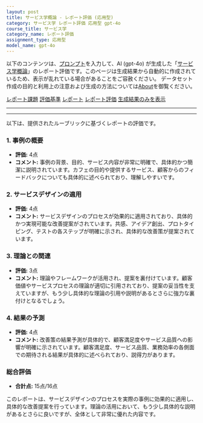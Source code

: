 ```yaml
---
layout: post
title: サービス学概論 - レポート評価 (応用型)
category: サービス学 レポート評価 応用型 gpt-4o
course_title: サービス学
category_name: レポート評価
assignment_type: 応用型
model_name: gpt-4o
---
```


以下のコンテンツは、[プロンプト](http://127.0.0.1:8000/generated/サービス学/gpt-4o/prompt_レポート評価-応用型.md)を入力して、AI (gpt-4o) が生成した「[サービス学概論](/contents/サービス学/)」のレポート評価です。このページは生成結果から自動的に作成されているため、表示が乱れている場合があることをご容赦ください。
データセット作成の目的と利用上の注意および生成の方法については[About](/About)を御覧ください。

[レポート課題](../レポート課題-応用型)
[評価基準](../評価基準-応用型)
[レポート](../レポート-応用型)
[レポート評価](../レポート評価-応用型)
[生成結果のみを表示](http://127.0.0.1:8000/generated/サービス学/gpt-4o/レポート評価-応用型.md)
  

***
***
  
以下は、提供されたルーブリックに基づくレポートの評価です。

### 1. 事例の概要
- **評価:** 4点
- **コメント:** 事例の背景、目的、サービス内容が非常に明確で、具体的かつ簡潔に説明されています。カフェの目的や提供するサービス、顧客からのフィードバックについても具体的に述べられており、理解しやすいです。

### 2. サービスデザインの適用
- **評価:** 4点
- **コメント:** サービスデザインのプロセスが効果的に適用されており、具体的かつ実現可能な改善提案がされています。共感、アイデア創出、プロトタイピング、テストの各ステップが明確に示され、具体的な改善策が提案されています。

### 3. 理論との関連
- **評価:** 3点
- **コメント:** 理論やフレームワークが活用され、提案を裏付けています。顧客価値やサービスプロセスの理論が適切に引用されており、提案の妥当性を支えていますが、もう少し具体的な理論の引用や説明があるとさらに強力な裏付けとなるでしょう。

### 4. 結果の予測
- **評価:** 4点
- **コメント:** 改善策の結果予測が具体的で、顧客満足度やサービス品質への影響が明確に示されています。顧客満足度、サービス品質、業務効率の各側面での期待される結果が具体的に述べられており、説得力があります。

### 総合評価
- **合計点:** 15点/16点

このレポートは、サービスデザインのプロセスを実際の事例に効果的に適用し、具体的な改善提案を行っています。理論の活用において、もう少し具体的な説明があるとさらに良いですが、全体として非常に優れた内容です。

